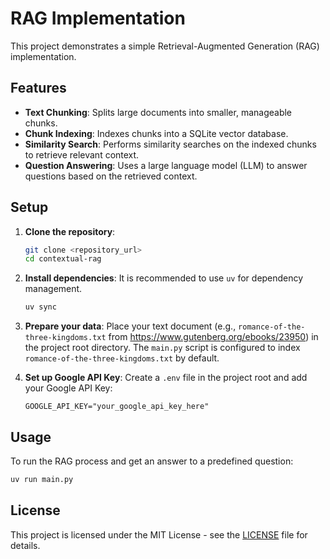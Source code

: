 # RAG Implementation

This project demonstrates a simple Retrieval-Augmented Generation (RAG) implementation.

## Features

- **Text Chunking**: Splits large documents into smaller, manageable chunks.
- **Chunk Indexing**: Indexes chunks into a SQLite vector database.
- **Similarity Search**: Performs similarity searches on the indexed chunks to retrieve relevant context.
- **Question Answering**: Uses a large language model (LLM) to answer questions based on the retrieved context.

## Setup

1.  **Clone the repository**:
    ```bash
    git clone <repository_url>
    cd contextual-rag
    ```

2.  **Install dependencies**:
    It is recommended to use `uv` for dependency management.

    ```bash
    uv sync
    ```

3.  **Prepare your data**:
    Place your text document (e.g., `romance-of-the-three-kingdoms.txt` from https://www.gutenberg.org/ebooks/23950) in the project root directory. The `main.py` script is configured to index `romance-of-the-three-kingdoms.txt` by default.

4.  **Set up Google API Key**:
    Create a `.env` file in the project root and add your Google API Key:

    ```
    GOOGLE_API_KEY="your_google_api_key_here"
    ```

## Usage

To run the RAG process and get an answer to a predefined question:

```bash
uv run main.py
```

## License

This project is licensed under the MIT License - see the [LICENSE](LICENSE) file for details.
